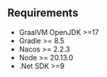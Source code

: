 ## Requirements
- GraalVM OpenJDK >=17
- Gradle >= 8.5
- Nacos >= 2.2.3
- Node >= 20.13.0
- .Net SDK >=9 
